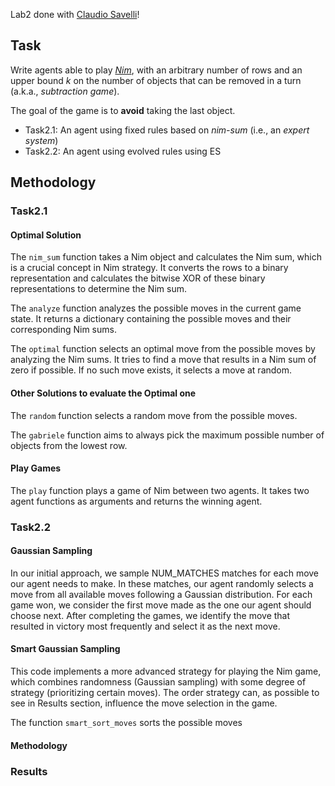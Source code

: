 Lab2 done with [Claudio Savelli](https://github.com/ClaudioSavelli)!

## Task

Write agents able to play [*Nim*](https://en.wikipedia.org/wiki/Nim), with an arbitrary number of rows and an upper bound $k$ on the number of objects that can be removed in a turn (a.k.a., *subtraction game*).

The goal of the game is to **avoid** taking the last object.

* Task2.1: An agent using fixed rules based on *nim-sum* (i.e., an *expert system*)
* Task2.2: An agent using evolved rules using ES

## Methodology 

### Task2.1

#### Optimal Solution 

The `nim_sum` function takes a Nim object and calculates the Nim sum, which is a crucial concept in Nim strategy. It converts the rows to a binary representation and calculates the bitwise XOR of these binary representations to determine the Nim sum.

The `analyze` function analyzes the possible moves in the current game state. It returns a dictionary containing the possible moves and their corresponding Nim sums.

The `optimal` function selects an optimal move from the possible moves by analyzing the Nim sums. It tries to find a move that results in a Nim sum of zero if possible. If no such move exists, it selects a move at random.

#### Other Solutions to evaluate the Optimal one

The `random` function selects a random move from the possible moves.

The `gabriele` function aims to always pick the maximum possible number of objects from the lowest row.

#### Play Games

The `play` function plays a game of Nim between two agents. It takes two agent functions as arguments and returns the winning agent.

### Task2.2

#### Gaussian Sampling

In our initial approach, we sample NUM_MATCHES matches for each move our agent needs to make. In these matches, our agent randomly selects a move from all available moves following a Gaussian distribution. For each game won, we consider the first move made as the one our agent should choose next. After completing the games, we identify the move that resulted in victory most frequently and select it as the next move.

#### Smart Gaussian Sampling

This code implements a more advanced strategy for playing the Nim game, which combines randomness (Gaussian sampling) with some degree of strategy (prioritizing certain moves). The order strategy can, as possible to see in Results section, influence the move selection in the game.

The function `smart_sort_moves` sorts the possible moves  

#### Methodology

### Results






